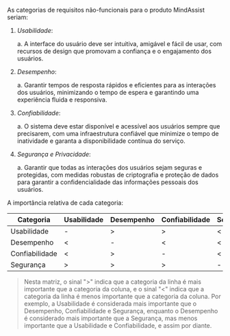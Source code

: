 As categorias de requisitos não-funcionais para o produto MindAssist seriam:

1. *Usabilidade*: 

   a. A interface do usuário deve ser intuitiva, amigável e fácil de usar, com recursos de design que promovam a confiança e o engajamento dos usuários.

2. *Desempenho*: 

   a. Garantir tempos de resposta rápidos e eficientes para as interações dos usuários, minimizando o tempo de espera e garantindo uma experiência fluida e responsiva.

4. *Confiabilidade*: 

   a. O sistema deve estar disponível e acessível aos usuários sempre que precisarem, com uma infraestrutura confiável que minimize o tempo de inatividade e garanta a disponibilidade contínua do serviço.

5. *Segurança e Privacidade*: 

   a. Garantir que todas as interações dos usuários sejam seguras e protegidas, com medidas robustas de criptografia e proteção de dados para garantir a confidencialidade das informações pessoais dos usuários.

A importância relativa de cada categoria:

| Categoria | Usabilidade | Desempenho | Confiabilidade | Segurança |
| --- | --- | --- | --- | --- |
| Usabilidade | - | > | > | < |
| Desempenho | < | - | < | < |
| Confiabilidade | < | > | - | < |
| Segurança | > | > | > | - |

> Nesta matriz, o sinal ">" indica que a categoria da linha é mais importante que a categoria da coluna, e o sinal "<" indica que a categoria da linha é menos importante que a categoria da coluna. Por exemplo, a Usabilidade é considerada mais importante que o Desempenho, Confiabilidade e Segurança, enquanto o Desempenho é considerado mais importante que a Segurança, mas menos importante que a Usabilidade e Confiabilidade, e assim por diante.
